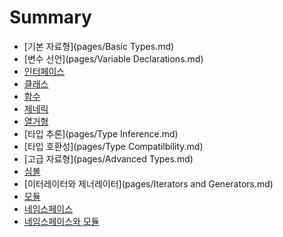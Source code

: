 # Summary
* [기본 자료형](pages/Basic Types.md)
* [변수 선언](pages/Variable Declarations.md)
* [인터페이스](pages/Interfaces.md)
* [클래스](pages/Classes.md)
* [함수](pages/Functions.md)
* [제네릭](pages/Generics.md)
* [열거형](pages/Enums.md)
* [타입 추론](pages/Type Inference.md)
* [타입 호환성](pages/Type Compatilbility.md)
* [고급 자료형](pages/Advanced Types.md)
* [심볼](pages/Symbols.md)
* [이터레이터와 제너레이터](pages/Iterators and Generators.md)
* [모듈]()
* [네임스페이스]()
* [네임스페이스와 모듈]()

